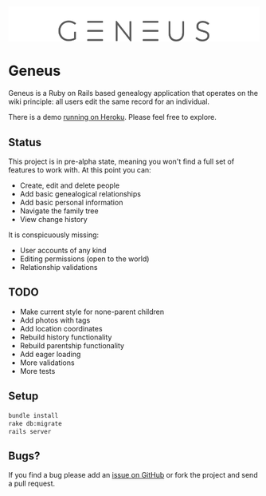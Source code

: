 ![Geneus logo](https://raw.githubusercontent.com/NILID/Geneus/master/geneus-github.png)

# Geneus

Geneus is a Ruby on Rails based genealogy application that operates on the wiki principle: all users edit the same record for an individual.

There is a demo <a href="https://geneus.herokuapp.com/" target="_blank">running on Heroku</a>. Please feel free to explore.

## Status

This project is in pre-alpha state, meaning you won't find a full set of features to work with. At this point you can:

* Create, edit and delete people
* Add basic genealogical relationships
* Add basic personal information
* Navigate the family tree
* View change history

It is conspicuously missing:

* User accounts of any kind
* Editing permissions (open to the world)
* Relationship validations

## TODO
* Make current style for none-parent children
* Add photos with tags
* Add location coordinates
* Rebuild history functionality
* Rebuild parentship functionality
* Add eager loading
* More validations
* More tests

## Setup

    bundle install
    rake db:migrate
    rails server

## Bugs?

If you find a bug please add an [issue on GitHub](https://github.com/NILID/Geneus/issues) or fork the project and send a pull request.